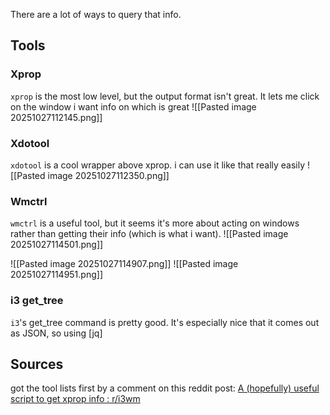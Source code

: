 There are a lot of ways to query that info.

## Tools

### Xprop
`xprop` is the most low level, but the output format isn't great. It lets me click on the window i want info on which is great
![[Pasted image 20251027112145.png]]

### Xdotool
`xdotool` is a cool wrapper above xprop. i can use it like that really easily
![[Pasted image 20251027112350.png]]

### Wmctrl
`wmctrl` is a useful tool, but it seems it's more about acting on windows rather than getting their info (which is what i want).
![[Pasted image 20251027114501.png]]

![[Pasted image 20251027114907.png]]
![[Pasted image 20251027114951.png]]

### i3 get_tree
`i3`'s get_tree command is pretty good. It's especially nice that it comes out as JSON, so using [jq]

## Sources
got the tool lists first by a comment on this reddit post: [A (hopefully) useful script to get xprop info : r/i3wm](https://www.reddit.com/r/i3wm/comments/5k3c7w/a_hopefully_useful_script_to_get_xprop_info/)
